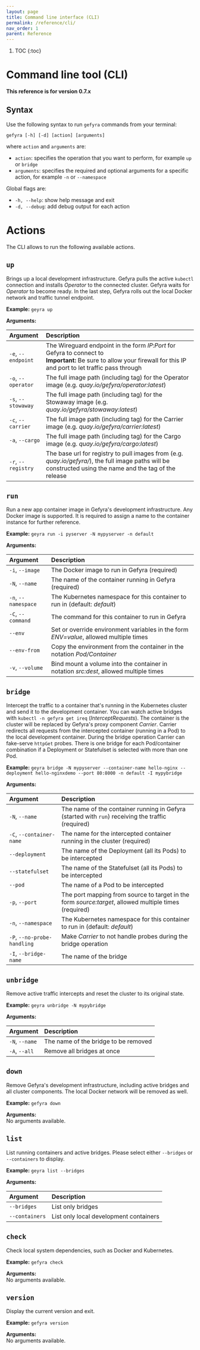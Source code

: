 ```yaml
---
layout: page
title: Command line interface (CLI)
permalink: /reference/cli/
nav_order: 1
parent: Reference
---
```

1. TOC
{:toc}

# Command line tool (CLI)

**This reference is for version 0.7.x**

## Syntax
Use the following syntax to run `gefyra` commands from your terminal:
```
gefyra [-h] [-d] [action] [arguments]
```
where `action` and `arguments` are:
- `action`: specifies the operation that you want to perform, for example `up` or `bridge`
- `arguments`:  specifies the required and optional arguments for a specific action, for example `-n` or `--namespace`

Global flags are:
- `-h, --help`: show help message and exit
- `-d, --debug`: add debug output for each action

# Actions
The CLI allows to run the following available actions.

## `up`
Brings up a local development infrastructure. Gefyra pulls the active `kubectl` connection and installs 
_Operator_ to the connected cluster. Gefyra waits for _Operator_ to become ready. In the last step, Gefyra rolls out
the local Docker network and traffic tunnel endpoint.

**Example:** `geyra up`

**Arguments:**  

| Argument            | Description                                                                                                                                                                |
|:--------------------|:---------------------------------------------------------------------------------------------------------------------------------------------------------------------------|
| `-e`, `--endpoint`  | The Wireguard endpoint in the form _IP_:_Port_ for Gefyra to connect to<br/>**Important:** Be sure to allow your firewall for this IP and port to let traffic pass through |
| `-o`, `--operator`  | The full image path (including tag) for the Operator image (e.g. _quay.io/gefyra/operator:latest_)                                                                         |
| `-s`, `--stowaway`  | The full image path (including tag) for the Stowaway image (e.g. _quay.io/gefyra/stowaway:latest_)                                                                         |
| `-c`, `--carrier`   | The full image path (including tag) for the Carrier image (e.g. _quay.io/gefyra/carrier:latest_)                                                                           |
| `-a`, `--cargo`     | The full image path (including tag) for the Cargo image (e.g. _quay.io/gefyra/cargo:latest_)                                                                               |
|  `-r`, `--registry` | The base url for registry to pull images from (e.g. _quay.io/gefyra/_), the full image paths will be constructed using the name and the tag of the release                 |                                                                                                      |
                        

## `run`
Run a new app container image in Gefyra's development infrastructure. Any Docker image is supported. It is required to
assign a name to the container instance for further reference.

**Example:** `geyra run -i pyserver -N mypyserver -n default`

**Arguments:**  

| Argument            | Description                                                                           |
|:--------------------|:--------------------------------------------------------------------------------------|
| `-i`, `--image`     | The Docker image to run in Gefyra (required)                                          |
| `-N`, `--name`      | The name of the container running in Gefyra (required)                                |
| `-n`, `--namespace` | The Kubernetes namespace for this container to run in (default: _default_)            |
| `-C`, `--command`   | The command for this container to run in Gefyra                                       |
| `--env`             | Set or override environment variables in the form _ENV=value_, allowed multiple times |
| `--env-from`        | Copy the environment from the container in the notation _Pod/Container_               |
| `-v`, `--volume`    | Bind mount a volume into the container in notation _src:dest_, allowed multiple times |



## `bridge`
Intercept the traffic to a container that's running in the Kubernetes cluster and send it to the development container.
You can watch active bridges with `kubectl -n gefyra get ireq` (_InterceptRequests_). The container is the cluster will
be replaced by Gefyra's proxy component _Carrier_. Carrier redirects all requests from the intercepted container (running
in a Pod) to the local development container. During the bridge operation Carrier can fake-serve `httpGet` probes. There 
is one bridge for each Pod/container combination if a Deployment or Statefulset is selected with more than one Pod.

**Example:** `geyra bridge -N mypyserver --container-name hello-nginx --deployment hello-nginxdemo --port 80:8000 -n default -I mypybridge`

**Arguments:**  

| Argument                    | Description                                                                                           |
|:----------------------------|:------------------------------------------------------------------------------------------------------|
| `-N`, `--name`              | The name of the container running in Gefyra (started with `run`) receiving the traffic (required)     |
| `-C`, `--container-name`    | The name for the intercepted container running in the cluster (required)                              |
| `--deployment`              | The name of the Deployment (all its Pods) to be intercepted                                           |
| `--statefulset`             | The name of the Statefulset (all its Pods) to be intercepted                                          |
| `--pod`                     | The name of a Pod to be intercepted                                                                   |
| `-p`, `--port`              | The port mapping from source to target in the form _source:target_, allowed multiple times (required) |
| `-n`, `--namespace`         | The Kubernetes namespace for this container to run in (default: _default_)                            |
| `-P`, `--no-probe-handling` | Make _Carrier_ to not handle probes during the bridge operation                                       |
| `-I`, `--bridge-name`       | The name of the bridge                                                                                |


## `unbridge`
Remove active traffic intercepts and reset the cluster to its original state.

**Example:** `geyra unbridge -N mypybridge`

**Arguments:**  

| Argument       | Description                          |
|:---------------|:-------------------------------------|
| `-N`, `--name` | The name of the bridge to be removed |
| `-A`, `--all`  | Remove all bridges at once           |


## `down`
Remove Gefyra's development infrastructure, including active bridges and all cluster components. The local Docker
network will be removed as well.

**Example:** `gefyra down`

**Arguments:**  
No arguments available.


## `list`
List running containers and active bridges. Please select either `--bridges` or `--containers` to display.

**Example:** `geyra list --bridges`

**Arguments:**  

| Argument       | Description                            |
|:---------------|:---------------------------------------|
| `--bridges`    | List only bridges                      |
| `--containers` | List only local development containers | 

## `check`
Check local system dependencies, such as Docker and Kubernetes.

**Example:** `gefyra check`

**Arguments:**  
No arguments available.


## `version`
Display the current version and exit.

**Example:** `gefyra version`

**Arguments:**  
No arguments available.
